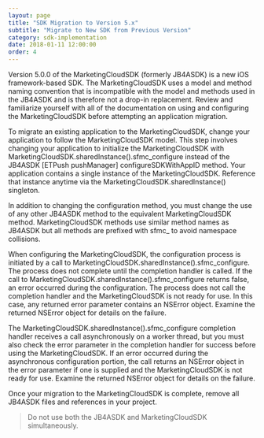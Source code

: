 ```yaml
---
layout: page
title: "SDK Migration to Version 5.x"
subtitle: "Migrate to New SDK from Previous Version"
category: sdk-implementation
date: 2018-01-11 12:00:00
order: 4
---
```


Version 5.0.0 of the MarketingCloudSDK (formerly JB4ASDK) is a new iOS framework-based SDK. The MarketingCloudSDK uses a model and method naming convention that is incompatible with the model and methods used in the JB4ASDK and is therefore not a drop-in replacement. Review and familiarize yourself with all of the documentation on using and configuring the MarketingCloudSDK before attempting an application migration.

To migrate an existing application to the MarketingCloudSDK, change your application to follow the MarketingCloudSDK model. This step involves changing your application to initialize the MarketingCloudSDK with MarketingCloudSDK.sharedInstance().sfmc_configure instead of the JB4ASDK [ETPush pushManager] configureSDKWithAppID method. Your application contains a single instance of the MarketingCloudSDK. Reference that instance anytime via the MarketingCloudSDK.sharedInstance() singleton.

In addition to changing the configuration method, you must change the use of any other JB4ASDK method to the equivalent MarketingCloudSDK method. MarketingCloudSDK methods use similar method names as JB4ASDK but all methods are prefixed with sfmc_ to avoid namespace collisions.

When configuring the MarketingCloudSDK, the configuration process is initiated by a call to MarketingCloudSDK.sharedInstance().sfmc_configure. The process does not complete until the completion handler is called. If the call to MarketingCloudSDK.sharedInstance().sfmc_configure returns false, an error occurred during the configuration. The process does not call the completion handler and the MarketingCloudSDK is not ready for use. In this case, any returned error parameter contains an NSError object. Examine the returned NSError object for details on the failure.

The MarketingCloudSDK.sharedInstance().sfmc_configure completion handler receives a call asynchronously on a worker thread, but you must also check the error parameter in the completion handler for success before using the MarketingCloudSDK. If an error occurred during the asynchronous configuration portion, the call returns an NSError object in the error parameter if one is supplied and the MarketingCloudSDK is not ready for use. Examine the returned NSError object for details on the failure.

Once your migration to the MarketingCloudSDK is complete, remove all JB4ASDK files and references in your project.

> Do not use both the JB4ASDK and MarketingCloudSDK simultaneously.
